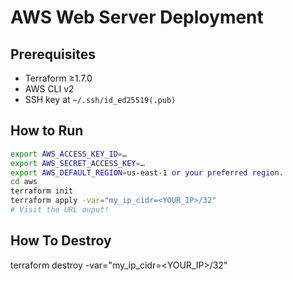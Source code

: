 # AWS Web Server Deployment

## Prerequisites
- Terraform ≥1.7.0
- AWS CLI v2
- SSH key at `~/.ssh/id_ed25519(.pub)`

## How to Run
```bash
export AWS_ACCESS_KEY_ID=…
export AWS_SECRET_ACCESS_KEY=…
export AWS_DEFAULT_REGION=us-east-1 or your preferred region.
cd aws
terraform init
terraform apply -var="my_ip_cidr=<YOUR_IP>/32"
# Visit the URL ouput!
```

## How To Destroy
terraform destroy -var="my_ip_cidr=<YOUR_IP>/32"